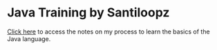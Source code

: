 # Java Training by Santiloopz

[Click here](docs/index.md) to access the notes on my process to learn the basics of the Java language. 
